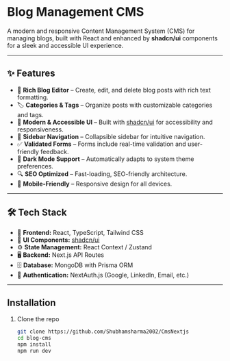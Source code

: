 # Blog Management CMS


A modern and responsive Content Management System (CMS) for managing blogs, built with React and enhanced by **shadcn/ui** components for a sleek and accessible UI experience.


---


## ✨ Features


- 📝 **Rich Blog Editor** – Create, edit, and delete blog posts with rich text formatting.
- 🏷️ **Categories & Tags** – Organize posts with customizable categories and tags.
- 🧩 **Modern & Accessible UI** – Built with [shadcn/ui](https://ui.shadcn.com/) for accessibility and responsiveness.
- 📁 **Sidebar Navigation** – Collapsible sidebar for intuitive navigation.
- ✅ **Validated Forms** – Forms include real-time validation and user-friendly feedback.
- 🌙 **Dark Mode Support** – Automatically adapts to system theme preferences.
- 🔍 **SEO Optimized** – Fast-loading, SEO-friendly architecture.
- 📱 **Mobile-Friendly** – Responsive design for all devices.

---


## 🛠️ Tech Stack

- 🧩 **Frontend:** React, TypeScript, Tailwind CSS  
- 🧱 **UI Components:** [shadcn/ui](https://ui.shadcn.com)  
- ⚙️ **State Management:** React Context / Zustand  
- 🖥️ **Backend:** Next.js API Routes  
- 🗄️ **Database:** MongoDB with Prisma ORM  
- 🔐 **Authentication:** NextAuth.js (Google, LinkedIn, Email, etc.)

---



## Installation

1. Clone the repo  
   ```bash
   git clone https://github.com/Shubhamsharma2002/CmsNextjs
   cd blog-cms
   npm install
   npm run dev
   
   ```

   
